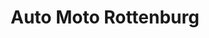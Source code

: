 ---
title: "Auto Moto Rottenburg"
url: /rottenburg-am-neckar/auto-moto-rottenburg/
shop: Autowerkstatt
---